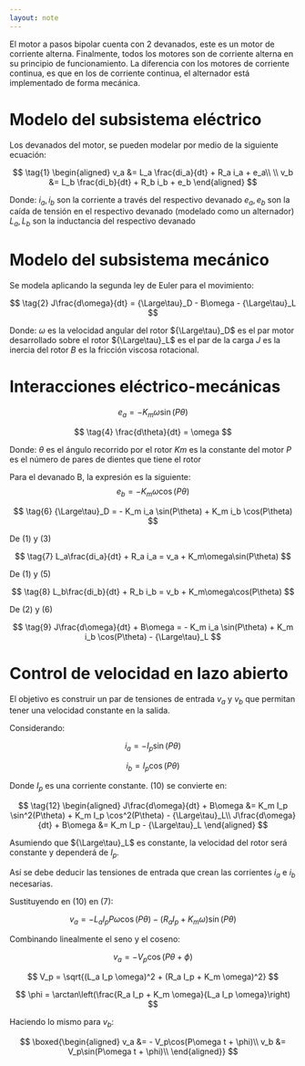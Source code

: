 ```yaml
---
layout: note
---
```


El motor a pasos bipolar cuenta con 2 devanados, este es un motor de corriente alterna. Finalmente, todos los motores son de corriente alterna en su principio de funcionamiento. La diferencia con los motores de corriente continua, es que en los de corriente continua, el alternador está implementado de forma mecánica.

# Modelo del subsistema eléctrico
Los devanados del motor, se pueden modelar por medio de la siguiente ecuación:

$$
\tag{1}
\begin{aligned}
v_a &= L_a \frac{di_a}{dt} + R_a i_a + e_a\\
\\
v_b &= L_b \frac{di_b}{dt} + R_b i_b + e_b
\end{aligned}
$$

Donde:
$i_a, i_b$ son la corriente a través del respectivo devanado
$e_a, e_b$ son la caída de tensión en el respectivo devanado (modelado como un alternador)
$L_a, L_b$ son la inductancia del respectivo devanado

# Modelo del subsistema mecánico
Se modela aplicando la segunda ley de Euler para el movimiento:

$$
\tag{2}
J\frac{d\omega}{dt} = {\Large\tau}_D - B\omega - {\Large\tau}_L
$$

Donde:
$\omega$ es la velocidad angular del rotor
${\Large\tau}_D$ es el par motor desarrollado sobre el rotor
${\Large\tau}_L$ es el par de la carga
$J$ es la inercia del rotor
$B$ es la fricción viscosa rotacional.

# Interacciones eléctrico-mecánicas

$$
\tag{3}
e_a = -K_m\omega\sin(P\theta)
$$

$$
\tag{4}
\frac{d\theta}{dt} = \omega
$$


Donde:
$\theta$ es el ángulo recorrido por el rotor
$Km$ es la constante del motor
$P$ es el número de pares de dientes que tiene el rotor

Para el devanado B, la expresión es la siguiente:
$$
\tag{5}
e_b = -K_m\omega\cos(P\theta)
$$

$$
\tag{6}
{\Large\tau}_D = - K_m i_a \sin(P\theta) + K_m i_b \cos(P\theta)
$$

De $(1)$ y $(3)$

$$
\tag{7}
L_a\frac{di_a}{dt} + R_a i_a = v_a + K_m\omega\sin(P\theta)
$$

De $(1)$ y $(5)$

$$
\tag{8}
L_b\frac{di_b}{dt} + R_b i_b = v_b + K_m\omega\cos(P\theta)
$$

De $(2)$ y $(6)$

$$
\tag{9}
J\frac{d\omega}{dt} + B\omega = - K_m i_a \sin(P\theta) + K_m i_b \cos(P\theta) - {\Large\tau}_L
$$

# Control de velocidad en lazo abierto
El objetivo es construir un par de tensiones de entrada $v_a$ y $v_b$ que permitan tener una velocidad constante en la salida.

Considerando:

$$
\tag{10}
i_a = - I_p\sin(P\theta)
$$

$$
\tag{11}
i_b = I_p\cos(P\theta)
$$

Donde $I_p$ es una corriente constante. $(10)$ se convierte en:

$$
\tag{12}
\begin{aligned}
J\frac{d\omega}{dt} + B\omega &= K_m I_p \sin^2(P\theta) + K_m I_p \cos^2(P\theta) - {\Large\tau}_L\\
J\frac{d\omega}{dt} + B\omega &= K_m I_p - {\Large\tau}_L
\end{aligned}
$$

Asumiendo que ${\Large\tau}_L$ es constante, la velocidad del rotor será constante y dependerá de $I_p$.

Así se debe deducir las tensiones de entrada que crean las corrientes $i_a$ e $i_b$ necesarias.

Sustituyendo en $(10)$ en $(7)$:

$$
v_a = - L_a I_p P \omega\cos(P\theta) - (R_a I_p + K_m\omega)\sin(P\theta)
$$

Combinando linealmente el seno y el coseno:

$$
v_a= -V_p\cos(P\theta + \phi)
$$

$$
V_p = \sqrt{(L_a I_p \omega)^2 + (R_a I_p + K_m \omega)^2}
$$

$$
\phi = \arctan\left(\frac{R_a I_p + K_m \omega}{L_a I_p \omega}\right)
$$

Haciendo lo mismo para $v_b$:


$$
\boxed{\begin{aligned}
v_a &= - V_p\cos(P\omega t + \phi)\\
v_b &= V_p\sin(P\omega t + \phi)\\
\end{aligned}}
$$
